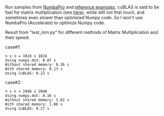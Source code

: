 Run samples from [NumbaPro](https://docs.continuum.io/numbapro/index-archived#getting-started) and [reference examples](https://github.com/ContinuumIO/numbapro-examples). cuBLAS is said to be fast for matrix multiplication (see [here](https://github.com/ContinuumIO/numbapro-examples/tree/master/cublas)), while still not that much, and sometimes even slower than optimized Numpy code. So I won't use NumbaPro (Accelerate) to optimize Numpy code.

Result from "test\_mm.py" for different methods of Matrix Multiplication and their speed:

case#1:
```
n x n = 1024 x 1024
Using numpy.dot: 0.07 s
Without shared memory: 0.26 s
With shared memory: 0.13 s
Using CuBLAS: 0.22 s

```

case#2:
```
n x n = 2048 x 2048
Using numpy.dot: 0.16 s
Without shared memory: 1.82 s
With shared memory: 1.06 s
Using CuBLAS: 0.27 s
```
